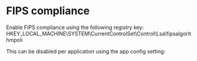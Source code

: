 # FIPS compliance

Enable FIPS compliance using the following registry key:
HKEY_LOCAL_MACHINE\SYSTEM\CurrentControlSet\Control\Lsa\fipsalgorithmpoli 

This can be disabled per application using the app config setting:

<configuration>
    <runtime>
        <enforceFIPSPolicy enabled="false"/>
    </runtime> 
</configuration> 
